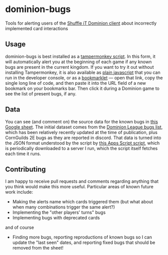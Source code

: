 # dominion-bugs
Tools for alerting users of the [Shuffle iT Dominion client](https://dominion.games) about incorrectly implemented card interactions

## Usage

dominion-bugs is best installed as a [tampermonkey script](https://github.com/jseakle/dominion-bugs/blob/main/tampermonkey-script.js). In this form, it will automatically alert you at the beginning of each game if any known bugs are present in the current kingdom. If you want to try it out without installing Tampermonkey, it is also available as [plain javascript](https://github.com/jseakle/dominion-bugs/blob/main/bugs.js) that you can run in the developer console, or as a [bookmarklet](https://github.com/jseakle/dominion-bugs/blob/main/bookmarklet) — open that link, copy the single long line of code, and then paste it into the URL field of a new bookmark on your bookmarks bar. Then click it during a Dominion game to see the list of present bugs, if any.

## Data

You can see (and comment on) the source data for the known bugs in [this Google sheet](https://docs.google.com/spreadsheets/d/1R-W1s4BW7p2j3kg9r3UC_O5TfQarj-WsFVhKBPyWTIQ/edit?usp=sharing). The initial dataset comes from the [Dominion League bugs list](https://dominionleague.org/resources#dominion-online-bugs), which has been relatively recently updated at the time of publication, plus CornGuilds 2E bugs as they are reported in discord. That data is turned into the JSON format understood by the script by [this Apps Script script](https://script.google.com/u/0/home/projects/1xEBjAQu_K-tpTYdn0P888SVd9TSbRcDjHZ_TG9vm0fSzZLpVPgMDEEYW/edit), which is periodically downloaded to a server I run, which the script itself fetches each time it runs.

## Contributing

I am happy to receive pull requests and comments regarding anything that you think would make this more useful. Particular areas of known future work include:

* Making the alerts name which cards triggered them (but what about when many combinations trigger the same alert?)
* Implementing the "other players' turns" bugs
* Implementing bugs with deprecated cards

and of course

* Finding more bugs, reporting reproductions of known bugs so I can update the "last seen" dates, and reporting fixed bugs that should be removed from the sheet!
